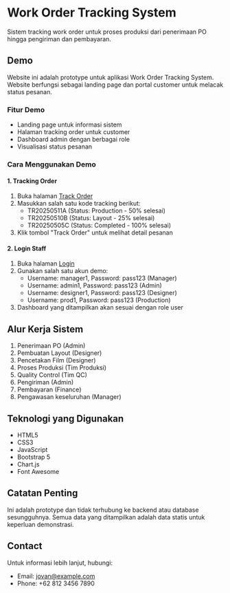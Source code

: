 # Work Order Tracking System

Sistem tracking work order untuk proses produksi dari penerimaan PO hingga pengiriman dan pembayaran.

## Demo

Website ini adalah prototype untuk aplikasi Work Order Tracking System. Website berfungsi sebagai landing page dan portal customer untuk melacak status pesanan.

### Fitur Demo

- Landing page untuk informasi sistem
- Halaman tracking order untuk customer
- Dashboard admin dengan berbagai role
- Visualisasi status pesanan

### Cara Menggunakan Demo

#### 1. Tracking Order
1. Buka halaman [Track Order](tracking.html)
2. Masukkan salah satu kode tracking berikut:
   - TR20250511A (Status: Production - 50% selesai)
   - TR20250510B (Status: Layout - 25% selesai)
   - TR20250505C (Status: Completed - 100% selesai)
3. Klik tombol "Track Order" untuk melihat detail pesanan

#### 2. Login Staff
1. Buka halaman [Login](login.html)
2. Gunakan salah satu akun demo:
   - Username: manager1, Password: pass123 (Manager)
   - Username: admin1, Password: pass123 (Admin)
   - Username: designer1, Password: pass123 (Designer)
   - Username: prod1, Password: pass123 (Production)
3. Dashboard yang ditampilkan akan sesuai dengan role user

## Alur Kerja Sistem

1. Penerimaan PO (Admin)
2. Pembuatan Layout (Designer)
3. Pencetakan Film (Designer)
4. Proses Produksi (Tim Produksi)
5. Quality Control (Tim QC)
6. Pengiriman (Admin)
7. Pembayaran (Finance)
8. Pengawasan keseluruhan (Manager)

## Teknologi yang Digunakan

- HTML5
- CSS3
- JavaScript
- Bootstrap 5
- Chart.js
- Font Awesome

## Catatan Penting

Ini adalah prototype dan tidak terhubung ke backend atau database sesungguhnya. Semua data yang ditampilkan adalah data statis untuk keperluan demonstrasi.

## Contact

Untuk informasi lebih lanjut, hubungi:
- Email: jovan@example.com
- Phone: +62 812 3456 7890
